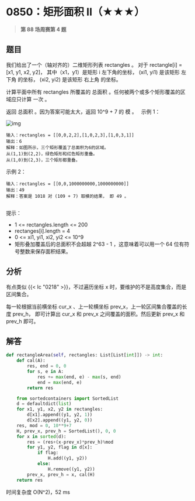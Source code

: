 # 0850：矩形面积 II（★★★）


> **第 88 场周赛第 4 题**

## 题目

我们给出了一个（轴对齐的）二维矩形列表 rectangles 。 对于 rectangle[i] = [x1, y1, x2, y2]，
其中（x1，y1）是矩形 i 左下角的坐标， (xi1, yi1) 是该矩形 左下角 的坐标， (xi2, yi2) 是该矩形 右上角 的坐标。

计算平面中所有 rectangles 所覆盖的 总面积 。任何被两个或多个矩形覆盖的区域应只计算 一次 。

返回 总面积 。因为答案可能太大，返回 10^9 + 7 的 模 。
 
示例 1：

![img](https://s3-lc-upload.s3.amazonaws.com/uploads/2018/06/06/rectangle_area_ii_pic.png)

    输入：rectangles = [[0,0,2,2],[1,0,2,3],[1,0,3,1]]
    输出：6
    解释：如图所示，三个矩形覆盖了总面积为6的区域。
    从(1,1)到(2,2)，绿色矩形和红色矩形重叠。
    从(1,0)到(2,3)，三个矩形都重叠。

示例 2：

    输入：rectangles = [[0,0,1000000000,1000000000]]
    输出：49
    解释：答案是 1018 对 (109 + 7) 取模的结果， 即 49 。
     
提示：
- 1 <= rectangles.length <= 200
- rectanges[i].length = 4
- 0 <= xi1, yi1, xi2, yi2 <= 10^9
- 矩形叠加覆盖后的总面积不会超越 2^63 - 1 ，这意味着可以用一个 64 位有符号整数来保存面积结果。

 
## 分析

有点类似 {{< lc "0218" >}}，不过遍历坐标 x 时，要维护的不是高度集合，而是区间集合。

每一轮根据当前横坐标 cur_x 、上一轮横坐标 prev_x，上一轮区间集合覆盖的长度 prev_h，
即可计算出 cur_x 和 prev_x 之间覆盖的面积。然后更新 prev_x 和 prev_h 即可。

## 解答

```python
def rectangleArea(self, rectangles: List[List[int]]) -> int:
    def cal(A):
        res, end = 0, 0
        for s, e in A:
            res += max(end, e) - max(s, end)
            end = max(end, e)
        return res

    from sortedcontainers import SortedList
    d = defaultdict(list)
    for x1, y1, x2, y2 in rectangles:
        d[x1].append((y1, y2, 1))
        d[x2].append((y1, y2, 0))
    res, mod = 0, 10**9+7
    H, prev_x, prev_h = SortedList(), 0, 0
    for x in sorted(d):
        res = (res+(x-prev_x)*prev_h)%mod
        for y1, y2, flag in d[x]:
            if flag:
                H.add((y1, y2))
            else:
                H.remove((y1, y2))
        prev_x, prev_h = x, cal(H)
    return res
```
时间复杂度 O(N^2)，52 ms

